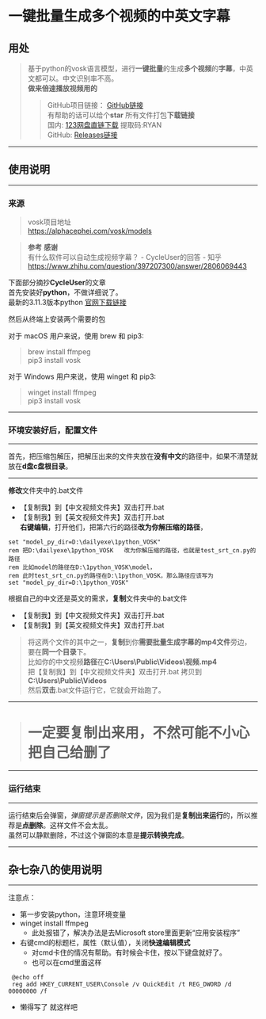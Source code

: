 # **一键批量**生成**多个视频**的**中英文字幕**

## **用处**
> 基于python的vosk语言模型，进行**一键批量**的生成**多个视频**的**字幕**，中英文都可以。中文识别率不高。  
**做来倍速播放视频用的** 
> >GitHub项目链接：
> >[GitHub链接](https://github.com/RyananChen/Python_VOSK_Subtitle_Generation_SRT)  
> >有帮助的话可以给个**star**
> >所有文件打包**下载链接**  
> > 国内:  [123网盘直链下载](https://www.123pan.com/s/mVTcVv-9oGJ.html)   提取码:RYAN  
> > GitHub: [Releases链接](https://github.com/RyananChen/Python_VOSK_Subtitle_Generation_SRT/releases/tag/V1.0.0)  
* * *
## **使用说明**
---------

### **来源**  
> vosk项目地址  
> https://alphacephei.com/vosk/models    

> **参考**  **感谢**  
> 有什么软件可以自动生成视频字幕？ - CycleUser的回答 - 知乎
> https://www.zhihu.com/question/397207300/answer/2806069443
> 
下面部分摘抄**CycleUser**的文章  
首先安装好**python**，不做详细说了。   
最新的3.11.3版本python [官网下载链接](https://www.python.org/ftp/python/3.11.3/python-3.11.3-amd64.exe  )  
 
然后从终端上安装两个需要的包  

对于 macOS 用户来说，使用 brew 和 pip3:
> brew install ffmpeg  
> pip3 install vosk   

对于 Windows 用户来说，使用 winget 和 pip3:
> winget install ffmpeg  
> pip3 install vosk
  

* * *
### **环境安装好后，配置文件**  
---------
首先，把压缩包解压，把解压出来的文件夹放在**没有中文**的路径中，如果不清楚就放在**d盘c盘根目录**。    

* * *
**修改**文件夹中的.bat文件  
- 【复制我】到【中文视频文件夹】双击打开.bat 
- 【复制我】到【英文视频文件夹】双击打开.bat  
**右键编辑**，打开他们，把第六行的路径**改为你解压缩的路径**，
``` dos
set "model_py_dir=D:\dailyexe\1python_VOSK"
rem 把D:\dailyexe\1python_VOSK   改为你解压缩的路径，也就是test_srt_cn.py的路径
rem 比如model的路径在D:\1python_VOSK\model，
rem 此时test_srt_cn.py的路径在D:\1python_VOSK，那么路径应该写为
set "model_py_dir=D:\1python_VOSK"
```

根据自己的中文还是英文的需求，**复制**文件夹中的.bat文件  
- 【复制我】到【中文视频文件夹】双击打开.bat 
- 【复制我】到【英文视频文件夹】双击打开.bat  

>将这两个文件的其中之一，**复制**到你**需要批量生成字幕的mp4文件**旁边，要在**同一个目录**下。  
>比如你的中文视频**路径**在**C:\Users\Public\Videos\视频.mp4**  
>把【复制我】到【中文视频文件夹】双击打开.bat 拷贝到**C:\Users\Public\Videos**  
>然后**双击**.bat文件运行它，它就会开始跑了。
* * *
> # 一定要复制出来用，不然可能不小心把自己给删了
* * *
### **运行结束**
---------
运行结束后会弹窗，*弹窗提示是否删除文件*，因为我们是**复制出来运行**的，所以推荐是**点删除**。这样文件不会太乱。  
虽然可以静默删除，不过这个弹窗的本意是**提示转换完成**。


* * *
## 杂七杂八的使用说明
---------
注意点：
- 第一步安装python，注意环境变量
- winget install ffmpeg  
  - 此处报错了，解决办法是去Microsoft store里面更新“应用安装程序”
- 右键cmd的标题栏，属性（默认值），关闭**快速编辑模式**
  - 对cmd卡住的情况有帮助。有时候会卡住，按以下键盘就好了。
  - 也可以在cmd里面这样
``` dos
 @echo off
 reg add HKEY_CURRENT_USER\Console /v QuickEdit /t REG_DWORD /d 00000000 /f
```
- 懒得写了 就这样吧
